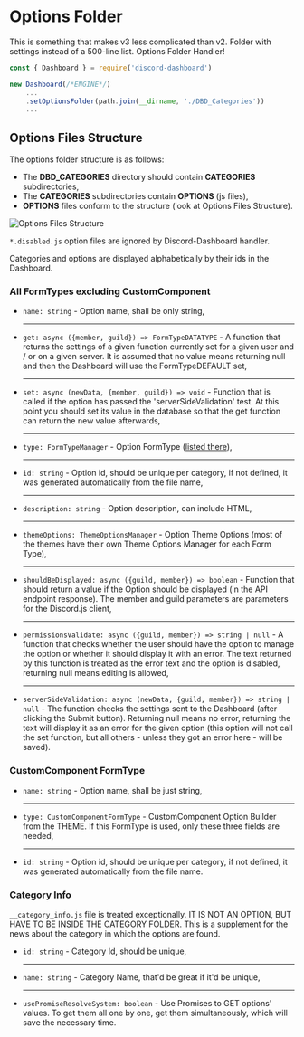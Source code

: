 # Options Folder <Badge type="warning" text="REQUIRED" />

This is something that makes v3 less complicated than v2. Folder with settings instead of a 500-line list. Options Folder Handler!

```js
const { Dashboard } = require('discord-dashboard')

new Dashboard(/*ENGINE*/)
    ...
    .setOptionsFolder(path.join(__dirname, './DBD_Categories'))
    ...
```

## Options Files Structure

The options folder structure is as follows:
- The **DBD_CATEGORIES** directory should contain **CATEGORIES** subdirectories,
- The **CATEGORIES** subdirectories contain **OPTIONS** (js files), 
- **OPTIONS** files conform to the structure (look at Options Files Structure).

![Options Files Structure](/images/dbd_options_folder.png)

<Badge type="tip" text="RELEVANT" /> `*.disabled.js` option files are ignored by Discord-Dashboard handler.

<Badge type="tip" text="RELEVANT" /> Categories and options are displayed alphabetically by their ids in the Dashboard.


### All FormTypes excluding CustomComponent

- <Badge type="warning" text="REQUIRED" /> `name: string` - Option name, shall be only string,
  <hr/>
- <Badge type="warning" text="REQUIRED" /> `get: async ({member, guild}) => FormTypeDATATYPE` - A function that returns the settings of a given function currently set for a given user and / or on a given server. It is assumed that no value means returning null and then the Dashboard will use the FormTypeDEFAULT set,
  <hr/>
- <Badge type="warning" text="REQUIRED" /> `set: async (newData, {member, guild}) => void` - Function that is called if the option has passed the 'serverSideValidation' test. At this point you should set its value in the database so that the get function can return the new value afterwards,
  <hr/>
- <Badge type="warning" text="REQUIRED" /> `type: FormTypeManager` - Option FormType ([listed there](/discord-dashboard/v3/formtypes)),
  <hr/>
- <Badge type="info" text="OPTIONAL" /> `id: string` - Option id, should be unique per category, if not defined, it was generated automatically from the file name,
  <hr/>
- <Badge type="info" text="OPTIONAL" /> `description: string` - Option description, can include HTML,
  <hr/>
- <Badge type="info" text="OPTIONAL" /> `themeOptions: ThemeOptionsManager` - Option Theme Options (most of the themes have their own Theme Options Manager for each Form Type),
  <hr/>
- <Badge type="info" text="OPTIONAL" /> <Badge type="tip" text="DEFAULT TRUE" /> `shouldBeDisplayed: async ({guild, member}) => boolean` - Function that should return a value if the Option should be displayed (in the API endpoint response). The member and guild parameters are parameters for the Discord.js client,
  <hr/>
- <Badge type="info" text="OPTIONAL" /> <Badge type="tip" text="DEFAULT NULL" /> `permissionsValidate: async ({guild, member}) => string | null` - A function that checks whether the user should have the option to manage the option or whether it should display it with an error. The text returned by this function is treated as the error text and the option is disabled, returning null means editing is allowed,
  <hr/>
- <Badge type="info" text="OPTIONAL" /> <Badge type="tip" text="DEFAULT NULL" /> `serverSideValidation: async (newData, {guild, member}) => string | null` - The function checks the settings sent to the Dashboard (after clicking the Submit button). Returning null means no error, returning the text will display it as an error for the given option (this option will not call the set function, but all others - unless they got an error here - will be saved).
### CustomComponent FormType

- <Badge type="warning" text="REQUIRED" /> `name: string` - Option name, shall be just string,
  <hr/>
- <Badge type="warning" text="REQUIRED" /> `type: CustomComponentFormType` - CustomComponent Option Builder from the THEME. If this FormType is used, only these three fields are needed,
  <hr/>
- <Badge type="info" text="OPTIONAL" /> `id: string` - Option id, should be unique per category, if not defined, it was generated automatically from the file name.

### Category Info

`__category_info.js` file is treated exceptionally. IT IS NOT AN OPTION, BUT HAVE TO BE INSIDE THE CATEGORY FOLDER. This is a supplement for the news about the category in which the options are found.

- <Badge type="info" text="OPTIONAL" /> `id: string` - Category Id, should be unique,
  <hr/>
- <Badge type="info" text="OPTIONAL" /> `name: string` - Category Name, that'd be great if it'd be unique,
  <hr/>
- <Badge type="info" text="OPTIONAL" /> <Badge type="tip" text="DEFAULT TRUE" /> `usePromiseResolveSystem: boolean` - Use Promises to GET options' values. To get them all one by one, get them simultaneously, which will save the necessary time.

